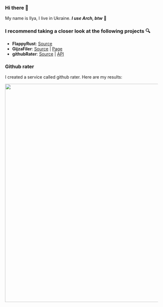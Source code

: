 ### Hi there 👋
My name is Ilya, I live in Ukraine. ***I use Arch, btw*** 🫣
### I recommend taking a closer look at the following projects 🔍
- **FlappyRust**: [Source](https://github.com/dadencukillia/flappy_rust)
- **GijzaFiler**: [Source](https://github.com/dadencukillia/Gijzafiler-golang) | [Page](https://devlog.pythonanywhere.com/project/id8/)
- **githubRater**: [Source](https://github.com/dadencukillia/githubRater) | [API](http://ec2-16-170-205-215.eu-north-1.compute.amazonaws.com/)

### Github rater
I created a service called github rater. Here are my results:
<p align="center"><img width="720" src="http://ec2-16-170-205-215.eu-north-1.compute.amazonaws.com/dadencukillia"></p>
